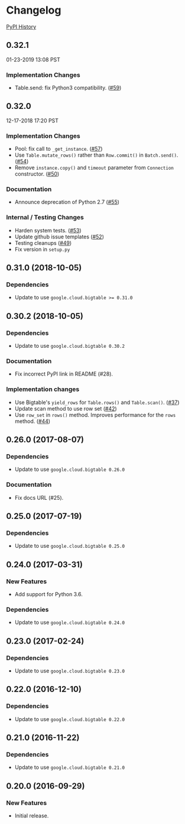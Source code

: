 # Changelog

[PyPI History][1]

[1]: https://pypi.org/project/google-cloud-happybase/#history


## 0.32.1

01-23-2019 13:08 PST


### Implementation Changes
- Table.send: fix Python3 compatibility. ([#59](https://github.com/googleapis/google-cloud-python-happybase/pull/59))

## 0.32.0

12-17-2018 17:20 PST


### Implementation Changes
- Pool: fix call to `_get_instance`. ([#57](https://github.com/googleapis/google-cloud-python-happybase/pull/57))
- Use `Table.mutate_rows()` rather than `Row.commit()` in `Batch.send()`. ([#54](https://github.com/googleapis/google-cloud-python-happybase/pull/54))
- Remove `instance.copy()` and `timeout` parameter from `Connection` constructor. ([#50](https://github.com/googleapis/google-cloud-python-happybase/pull/50))

### Documentation
- Announce deprecation of Python 2.7 ([#55](https://github.com/googleapis/google-cloud-python-happybase/pull/55))

### Internal / Testing Changes
- Harden system tests. ([#53](https://github.com/googleapis/google-cloud-python-happybase/pull/53))
- Update github issue templates ([#52](https://github.com/googleapis/google-cloud-python-happybase/pull/52))
- Testing cleanups ([#49](https://github.com/googleapis/google-cloud-python-happybase/pull/49))
- Fix version in `setup.py`

## 0.31.0 (2018-10-05)

### Dependencies

- Update to use `google.cloud.bigtable >= 0.31.0`


## 0.30.2 (2018-10-05)

### Dependencies

- Update to use `google.cloud.bigtable 0.30.2`

### Documentation

- Fix incorrect PyPI link in README (#28).

### Implementation changes

- Use Bigtable's `yield_rows` for `Table.rows()` and `Table.scan()`. ([#37](https://github.com/googleapis/google-cloud-python-happybase/pull/37))
- Update scan method to use row set ([#42](https://github.com/googleapis/google-cloud-python-happybase/pull/42))
- Use `row_set` in `rows()` method.  Improves performance for the `rows` method. ([#44](https://github.com/googleapis/google-cloud-python-happybase/pull/44))


## 0.26.0 (2017-08-07)

### Dependencies

- Update to use `google.cloud.bigtable 0.26.0`

### Documentation

- Fix docs URL (#25).


## 0.25.0 (2017-07-19)

### Dependencies

- Update to use `google.cloud.bigtable 0.25.0`


## 0.24.0 (2017-03-31)

### New Features

- Add support for Python 3.6.

### Dependencies

- Update to use `google.cloud.bigtable 0.24.0`


## 0.23.0 (2017-02-24)

### Dependencies

- Update to use `google.cloud.bigtable 0.23.0`


## 0.22.0 (2016-12-10)

### Dependencies

- Update to use `google.cloud.bigtable 0.22.0`


## 0.21.0 (2016-11-22)

### Dependencies

- Update to use `google.cloud.bigtable 0.21.0`


## 0.20.0 (2016-09-29)

### New Features

- Initial release.
